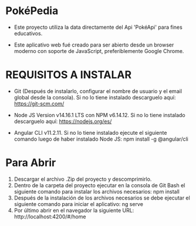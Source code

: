 # PokéPedia
* Este proyecto utiliza la data directamente del Api 'PokéApi' para fines educativos.

* Este aplicativo web fué creado para ser abierto desde un browser moderno con soporte de JavaScript, preferiblemente Google Chrome.

# REQUISITOS A INSTALAR
* Git (Después de instalarlo, configurar el nombre de usuario y el email global desde la consola). Si no lo tiene instalado descarguelo aquí: https://git-scm.com/

* Node JS Version v14.16.1 LTS con NPM v6.14.12. Si no lo tiene instalado descarguelo aquí: https://nodejs.org/es/

* Angular CLI v11.2.11. Si no lo tiene instalado ejecute el siguiente comando luego de haber instalado Node JS: npm install -g @angular/cli

# Para Abrir
1. Descargar el archivo .Zip del proyecto y descomprimirlo.
2. Dentro de la carpeta del proyecto ejecutar en la consola de Git Bash el siguiente comando para instalar los archivos necesarios: npm install
3. Después de la instalación de los archivos necesarios se debe ejecutar el siguiente comando para iniciar el aplicativo: ng serve
5. Por último abrir en el navegador la siguiente URL:  http://localhost:4200/#/home
